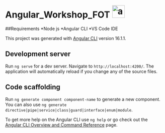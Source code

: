 # Angular_Workshop_FOT <img src="https://angular.io/assets/images/logos/angular/angular.svg" alt="angular" width="40" height="40"/> </a>

##Requirements
*Node js
*Angular CLI
*VS Code IDE

This project was generated with [Angular CLI](https://github.com/angular/angular-cli) version 16.1.1.

## Development server

Run `ng serve` for a dev server. Navigate to `http://localhost:4200/`. The application will automatically reload if you change any of the source files.

## Code scaffolding

Run `ng generate component component-name` to generate a new component. You can also use `ng generate directive|pipe|service|class|guard|interface|enum|module`.


To get more help on the Angular CLI use `ng help` or go check out the [Angular CLI Overview and Command Reference](https://angular.io/cli) page.
